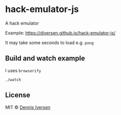 # hack-emulator-js

A hack emulator

Example: https://diversen.github.io/hack-emulator-js/

It may take some seconds to load e.g. `pong`

## Build and watch example

I uses `browserify`

    ./watch

## License

MIT © [Dennis Iversen](https://github.com/diversen)
 
